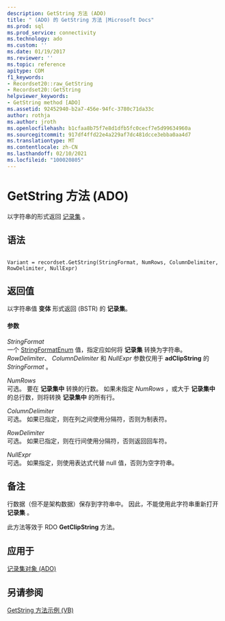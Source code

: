 ```yaml
---
description: GetString 方法 (ADO)
title: " (ADO) 的 GetString 方法 |Microsoft Docs"
ms.prod: sql
ms.prod_service: connectivity
ms.technology: ado
ms.custom: ''
ms.date: 01/19/2017
ms.reviewer: ''
ms.topic: reference
apitype: COM
f1_keywords:
- Recordset20::raw_GetString
- Recordset20::GetString
helpviewer_keywords:
- GetString method [ADO]
ms.assetid: 92452940-b2a7-456e-94fc-3780c71da33c
author: rothja
ms.author: jroth
ms.openlocfilehash: b1cfaa8b75f7e8d1dfb5fc0cecf7e5d99634960a
ms.sourcegitcommit: 917df4ffd22e4a229af7dc481dcce3ebba0aa4d7
ms.translationtype: MT
ms.contentlocale: zh-CN
ms.lasthandoff: 02/10/2021
ms.locfileid: "100020805"
---
```

# <a name="getstring-method-ado"></a>GetString 方法 (ADO)
以字符串的形式返回 [记录集](./recordset-object-ado.md) 。  
  
## <a name="syntax"></a>语法  
  
```  
  
Variant = recordset.GetString(StringFormat, NumRows, ColumnDelimiter, RowDelimiter, NullExpr)  
```  
  
## <a name="return-value"></a>返回值  
 以字符串值 **变体** 形式返回 (BSTR) 的 **记录集**。  
  
#### <a name="parameters"></a>参数  
 *StringFormat*  
 一个 [StringFormatEnum](./stringformatenum.md) 值，指定应如何将 **记录集** 转换为字符串。 *RowDelimiter*、 *ColumnDelimiter* 和 *NullExpr* 参数仅用于 **adClipString** 的 *StringFormat* 。  
  
 *NumRows*  
 可选。 要在 **记录集中** 转换的行数。 如果未指定 *NumRows* ，或大于 **记录集中** 的总行数，则将转换 **记录集中** 的所有行。  
  
 *ColumnDelimiter*  
 可选。 如果已指定，则在列之间使用分隔符，否则为制表符。  
  
 *RowDelimiter*  
 可选。 如果已指定，则在行间使用分隔符，否则返回回车符。  
  
 *NullExpr*  
 可选。 如果指定，则使用表达式代替 null 值，否则为空字符串。  
  
## <a name="remarks"></a>备注  
 行数据（但不是架构数据）保存到字符串中。 因此，不能使用此字符串重新打开 **记录集** 。  
  
 此方法等效于 RDO **GetClipString** 方法。  
  
## <a name="applies-to"></a>应用于  
 [记录集对象 (ADO)](./recordset-object-ado.md)  
  
## <a name="see-also"></a>另请参阅  
 [GetString 方法示例 (VB)](./getstring-method-example-vb.md)